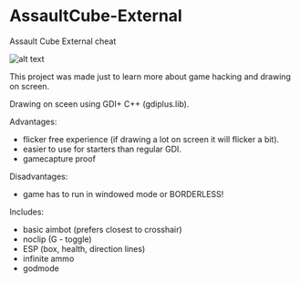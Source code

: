 # AssaultCube-External
Assault Cube External cheat

![alt text](https://cdn.discordapp.com/attachments/476737214580260865/873975763077066832/unknown.png)

This project was made just to learn more about game hacking and drawing on screen.

Drawing on sceen using GDI+ C++ (gdiplus.lib).

Advantages:
  - flicker free experience (if drawing a lot on screen it will flicker a bit).  
  - easier to use for starters than regular GDI.  
  - gamecapture proof

Disadvantages:
  - game has to run in windowed mode or BORDERLESS!


Includes:
  - basic aimbot (prefers closest to crosshair)  
  - noclip (G - toggle)  
  - ESP (box, health, direction lines)  
  - infinite ammo  
  - godmode
